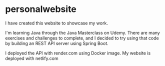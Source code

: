 # personalwebsite
I have created this website to showcase my work.

I'm learning Java through the Java Masterclass on Udemy. There are many exercises and challenges to complete, and I decided to try using that code by building an REST API server using Spring Boot.

I deployed the API with render.com  using Docker image.
My website is deployed with netlify.com

